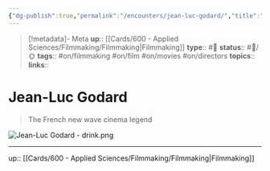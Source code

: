 ```yaml
---
{"dg-publish":true,"permalink":"/encounters/jean-luc-godard/","title":"Jean-Luc Godard"}
---
```


> [!metadata]- Meta
> **up**:: [[Cards/600 - Applied Sciences/Filmmaking/Filmmaking\|Filmmaking]]
> **type**:: #📝 
> **status**:: #📝/🌞
> **tags**:: #on/filmmaking #on/film #on/movies #on/directors
> **topics**:: 
> **links**::


# Jean-Luc Godard

> The French new wave cinema legend 

![Jean-Luc Godard - drink.png](/img/user/Extras/Attachments/Jean-Luc%20Godard%20-%20drink.png)


---
up:: [[Cards/600 - Applied Sciences/Filmmaking/Filmmaking\|Filmmaking]]

